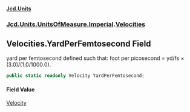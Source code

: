 #### [Jcd.Units](index 'index')
### [Jcd.Units.UnitsOfMeasure.Imperial](Jcd.Units.UnitsOfMeasure.Imperial 'Jcd.Units.UnitsOfMeasure.Imperial').[Velocities](Velocities 'Jcd.Units.UnitsOfMeasure.Imperial.Velocities')

## Velocities.YardPerFemtosecond Field

yard per femtosecond defined such that: foot per picosecond = yd/fs × (3.0)/(1.0/1000.0).

```csharp
public static readonly Velocity YardPerFemtosecond;
```

#### Field Value
[Velocity](Velocity 'Jcd.Units.UnitTypes.Velocity')